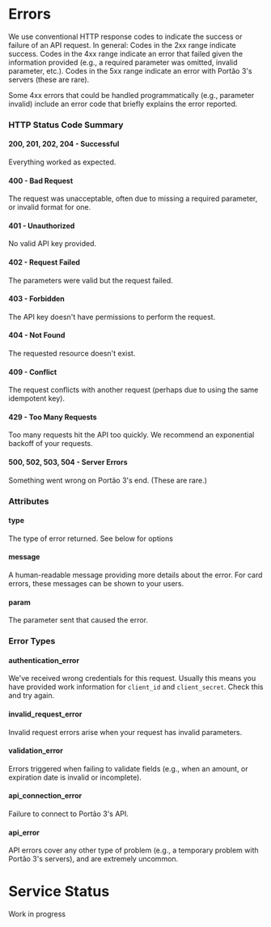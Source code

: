 # Errors

We use conventional HTTP response codes to indicate the success or failure of an API request. In general: Codes in the 2xx range indicate success. Codes in the 4xx range indicate an error that failed given the information provided (e.g., a required parameter was omitted, invalid parameter, etc.). Codes in the 5xx range indicate an error with Portão 3's servers (these are rare).

Some 4xx errors that could be handled programmatically (e.g., parameter invalid) include an error code that briefly explains the error reported.

### HTTP Status Code Summary

#### 200, 201, 202, 204 - Successful

Everything worked as expected.

#### 400 - Bad Request

The request was unacceptable, often due to missing a required parameter, or invalid format for one.

#### 401 - Unauthorized

No valid API key provided.

#### 402 - Request Failed

The parameters were valid but the request failed.

#### 403 - Forbidden

The API key doesn't have permissions to perform the request.

#### 404 - Not Found

The requested resource doesn't exist.

#### 409 - Conflict

The request conflicts with another request (perhaps due to using the same idempotent key).

#### 429 - Too Many Requests

Too many requests hit the API too quickly. We recommend an exponential backoff of your requests.

#### 500, 502, 503, 504 - Server Errors

Something went wrong on Portão 3's end. (These are rare.)

### Attributes

#### type

The type of error returned. See below for options

#### message

A human-readable message providing more details about the error. For card errors, these messages can be shown to your users.

#### param

The parameter sent that caused the error.

### Error Types

#### authentication_error

We've received wrong credentials for this request. Usually this means you have provided work information for `client_id` and `client_secret`. Check this and try again.

#### invalid_request_error

Invalid request errors arise when your request has invalid parameters.

#### validation_error

Errors triggered when failing to validate fields (e.g., when an amount, or expiration date is invalid or incomplete).

#### api_connection_error

Failure to connect to Portão 3's API.

#### api_error

API errors cover any other type of problem (e.g., a temporary problem with Portão 3's servers), and are extremely uncommon.

# Service Status

Work in progress

<!-- We provide a full status page you can follow to check any updates on the status of our APIs and the overall infrastructure. Check it out [here](https://status.portao3.com.br). -->
